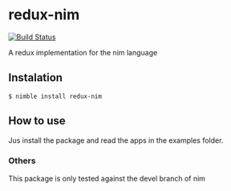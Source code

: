 # redux-nim

[![Build Status](https://travis-ci.org/M4RC3L05/redux-nim.svg?branch=master)](https://travis-ci.org/M4RC3L05/redux-nim)

A redux implementation for the nim language

## Instalation

```
$ nimble install redux-nim
```

## How to use

Jus install the package and read the apps in the examples folder.

### Others

This package is only tested against the devel branch of nim
